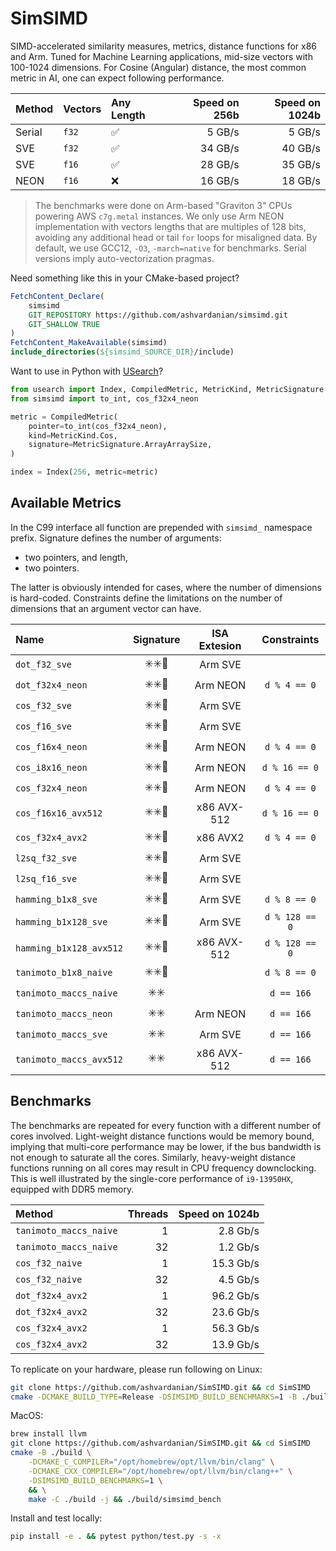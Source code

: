 # SimSIMD

SIMD-accelerated similarity measures, metrics, distance functions for x86 and Arm.
Tuned for Machine Learning applications, mid-size vectors with 100-1024 dimensions.
For Cosine (Angular) distance, the most common metric in AI, one can expect following performance.

| Method | Vectors | Any Length | Speed on 256b | Speed on 1024b |
| :----- | :------ | :--------- | ------------: | -------------: |
| Serial | `f32`   | ✅          |        5 GB/s |         5 GB/s |
| SVE    | `f32`   | ✅          |       34 GB/s |        40 GB/s |
| SVE    | `f16`   | ✅          |       28 GB/s |        35 GB/s |
| NEON   | `f16`   | ❌          |       16 GB/s |        18 GB/s |

> The benchmarks were done on Arm-based "Graviton 3" CPUs powering AWS `c7g.metal` instances.
> We only use Arm NEON implementation with vectors lengths that are multiples of 128 bits, avoiding any additional head or tail `for` loops for misaligned data.
> By default, we use GCC12, `-O3`, `-march=native` for benchmarks.
> Serial versions imply auto-vectorization pragmas.

Need something like this in your CMake-based project?

```cmake
FetchContent_Declare(
    simsimd
    GIT_REPOSITORY https://github.com/ashvardanian/simsimd.git
    GIT_SHALLOW TRUE
)
FetchContent_MakeAvailable(simsimd)
include_directories(${simsimd_SOURCE_DIR}/include)
```

Want to use in Python with [USearch](https://github.com/unum-cloud/usearch)?

```py
from usearch import Index, CompiledMetric, MetricKind, MetricSignature
from simsimd import to_int, cos_f32x4_neon

metric = CompiledMetric(
    pointer=to_int(cos_f32x4_neon),
    kind=MetricKind.Cos,
    signature=MetricSignature.ArrayArraySize,
)

index = Index(256, metric=metric)
```

## Available Metrics

In the C99 interface all function are prepended with `simsimd_` namespace prefix.
Signature defines the number of arguments:

- two pointers, and length,
- two pointers.

The latter is obviously intended for cases, where the number of dimensions is hard-coded.
Constraints define the limitations on the number of dimensions that an argument vector can have.

| Name                    | Signature | ISA Extesion |  Constraints   |
| :---------------------- | :-------: | :----------: | :------------: |
| `dot_f32_sve`           |    ✳️✳️📏    |   Arm SVE    |                |
| `dot_f32x4_neon`        |    ✳️✳️📏    |   Arm NEON   |  `d % 4 == 0`  |
| `cos_f32_sve`           |    ✳️✳️📏    |   Arm SVE    |                |
| `cos_f16_sve`           |    ✳️✳️📏    |   Arm SVE    |                |
| `cos_f16x4_neon`        |    ✳️✳️📏    |   Arm NEON   |  `d % 4 == 0`  |
| `cos_i8x16_neon`        |    ✳️✳️📏    |   Arm NEON   | `d % 16 == 0`  |
| `cos_f32x4_neon`        |    ✳️✳️📏    |   Arm NEON   |  `d % 4 == 0`  |
| `cos_f16x16_avx512`     |    ✳️✳️📏    | x86 AVX-512  | `d % 16 == 0`  |
| `cos_f32x4_avx2`        |    ✳️✳️📏    |   x86 AVX2   |  `d % 4 == 0`  |
| `l2sq_f32_sve`          |    ✳️✳️📏    |   Arm SVE    |                |
| `l2sq_f16_sve`          |    ✳️✳️📏    |   Arm SVE    |                |
| `hamming_b1x8_sve`      |    ✳️✳️📏    |   Arm SVE    |  `d % 8 == 0`  |
| `hamming_b1x128_sve`    |    ✳️✳️📏    |   Arm SVE    | `d % 128 == 0` |
| `hamming_b1x128_avx512` |    ✳️✳️📏    | x86 AVX-512  | `d % 128 == 0` |
| `tanimoto_b1x8_naive`   |    ✳️✳️📏    |              |  `d % 8 == 0`  |
| `tanimoto_maccs_naive`  |    ✳️✳️     |              |   `d == 166`   |
| `tanimoto_maccs_neon`   |    ✳️✳️     |   Arm NEON   |   `d == 166`   |
| `tanimoto_maccs_sve`    |    ✳️✳️     |   Arm SVE    |   `d == 166`   |
| `tanimoto_maccs_avx512` |    ✳️✳️     | x86 AVX-512  |   `d == 166`   |

## Benchmarks

The benchmarks are repeated for every function with a different number of cores involved.
Light-weight distance functions would be memory bound, implying that multi-core performance may be lower, if the bus bandwidth is not enough to saturate all the cores.
Similarly, heavy-weight distance functions running on all cores may result in CPU frequency downclocking.
This is well illustrated by the single-core performance of `i9-13950HX`, equipped with DDR5 memory.

| Method                 | Threads | Speed on 1024b |
| :--------------------- | ------: | -------------: |
| `tanimoto_maccs_naive` |       1 |       2.8 Gb/s |
| `tanimoto_maccs_naive` |      32 |       1.2 Gb/s |
| `cos_f32_naive`        |       1 |      15.3 Gb/s |
| `cos_f32_naive`        |      32 |       4.5 Gb/s |
| `dot_f32x4_avx2`       |       1 |      96.2 Gb/s |
| `dot_f32x4_avx2`       |      32 |      23.6 Gb/s |
| `cos_f32x4_avx2`       |       1 |      56.3 Gb/s |
| `cos_f32x4_avx2`       |      32 |      13.9 Gb/s |

To replicate on your hardware, please run following on Linux:

```sh
git clone https://github.com/ashvardanian/SimSIMD.git && cd SimSIMD
cmake -DCMAKE_BUILD_TYPE=Release -DSIMSIMD_BUILD_BENCHMARKS=1 -B ./build && make -C ./build && ./build/simsimd_bench
```

MacOS:

```sh
brew install llvm
git clone https://github.com/ashvardanian/SimSIMD.git && cd SimSIMD
cmake -B ./build \
    -DCMAKE_C_COMPILER="/opt/homebrew/opt/llvm/bin/clang" \
    -DCMAKE_CXX_COMPILER="/opt/homebrew/opt/llvm/bin/clang++" \
    -DSIMSIMD_BUILD_BENCHMARKS=1 \
    && \
    make -C ./build -j && ./build/simsimd_bench
```

Install and test locally:

```sh
pip install -e . && pytest python/test.py -s -x
```
